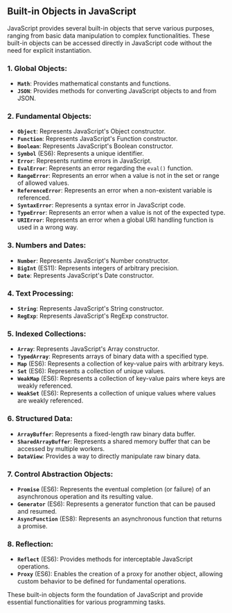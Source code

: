 ## Built-in Objects in JavaScript

JavaScript provides several built-in objects that serve various purposes, ranging from basic data manipulation to complex functionalities. These built-in objects can be accessed directly in JavaScript code without the need for explicit instantiation.

### 1. **Global Objects:**
   - **`Math`**: Provides mathematical constants and functions.
   - **`JSON`**: Provides methods for converting JavaScript objects to and from JSON.

### 2. **Fundamental Objects:**
   - **`Object`**: Represents JavaScript's Object constructor.
   - **`Function`**: Represents JavaScript's Function constructor.
   - **`Boolean`**: Represents JavaScript's Boolean constructor.
   - **`Symbol`** (ES6): Represents a unique identifier.
   - **`Error`**: Represents runtime errors in JavaScript.
   - **`EvalError`**: Represents an error regarding the `eval()` function.
   - **`RangeError`**: Represents an error when a value is not in the set or range of allowed values.
   - **`ReferenceError`**: Represents an error when a non-existent variable is referenced.
   - **`SyntaxError`**: Represents a syntax error in JavaScript code.
   - **`TypeError`**: Represents an error when a value is not of the expected type.
   - **`URIError`**: Represents an error when a global URI handling function is used in a wrong way.

### 3. **Numbers and Dates:**
   - **`Number`**: Represents JavaScript's Number constructor.
   - **`BigInt`** (ES11): Represents integers of arbitrary precision.
   - **`Date`**: Represents JavaScript's Date constructor.

### 4. **Text Processing:**
   - **`String`**: Represents JavaScript's String constructor.
   - **`RegExp`**: Represents JavaScript's RegExp constructor.

### 5. **Indexed Collections:**
   - **`Array`**: Represents JavaScript's Array constructor.
   - **`TypedArray`**: Represents arrays of binary data with a specified type.
   - **`Map`** (ES6): Represents a collection of key-value pairs with arbitrary keys.
   - **`Set`** (ES6): Represents a collection of unique values.
   - **`WeakMap`** (ES6): Represents a collection of key-value pairs where keys are weakly referenced.
   - **`WeakSet`** (ES6): Represents a collection of unique values where values are weakly referenced.

### 6. **Structured Data:**
   - **`ArrayBuffer`**: Represents a fixed-length raw binary data buffer.
   - **`SharedArrayBuffer`**: Represents a shared memory buffer that can be accessed by multiple workers.
   - **`DataView`**: Provides a way to directly manipulate raw binary data.

### 7. **Control Abstraction Objects:**
   - **`Promise`** (ES6): Represents the eventual completion (or failure) of an asynchronous operation and its resulting value.
   - **`Generator`** (ES6): Represents a generator function that can be paused and resumed.
   - **`AsyncFunction`** (ES8): Represents an asynchronous function that returns a promise.

### 8. **Reflection:**
   - **`Reflect`** (ES6): Provides methods for interceptable JavaScript operations.
   - **`Proxy`** (ES6): Enables the creation of a proxy for another object, allowing custom behavior to be defined for fundamental operations.

These built-in objects form the foundation of JavaScript and provide essential functionalities for various programming tasks.

